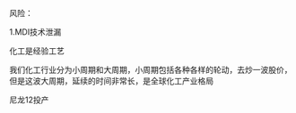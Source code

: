 风险：

1.MDI技术泄漏



化工是经验工艺

我们化工行业分为小周期和大周期，小周期包括各种各样的轮动，去炒一波股价，但是这波大周期，延续的时间非常长，是全球化工产业格局



尼龙12投产 

